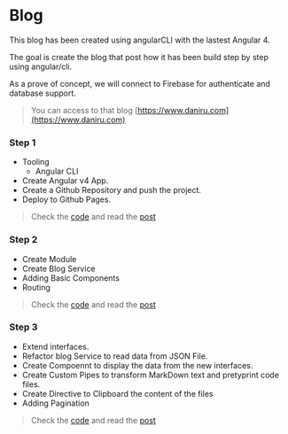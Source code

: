 # Blog

This blog has been created using angularCLI with the lastest Angular 4.

The goal is create the blog that post how it has been build step by step using angular/cli. 

As a prove of concept, we will connect to Firebase for authenticate and database support.

> You can access to that blog [https://www.daniru.com](https://www.daniru.com)

### Step 1

- Tooling 
    - Angular CLI
- Create Angular v4 App.
- Create a Github Repository and push the project.
- Deploy to Github Pages.

> Check the [code](https://github.com/daniru/blog/tree/step_1) and read the [post](https://www.daniru.com/blog/create_angular_blog_1)

### Step 2

- Create Module
- Create Blog Service
- Adding Basic Components
- Routing

> Check the [code](https://github.com/daniru/blog/tree/step_2) and read the [post](https://www.daniru.com/blog/create_angular_blog_2)

### Step 3

- Extend interfaces.
- Refactor blog Service to read data from JSON File.
- Create Compoennt to display the data from the new interfaces.
- Create Custom Pipes to transform MarkDown text and pretyprint code files.
- Create Directive to Clipboard the content of the files
- Adding Pagination

> Check the [code](https://github.com/daniru/blog/tree/step_3) and read the [post](https://www.daniru.com/blog/create_angular_blog_3)